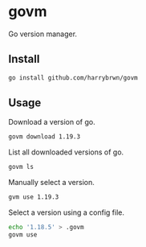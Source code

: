 # govm

Go version manager.

## Install

```bash
go install github.com/harrybrwn/govm
```

## Usage

Download a version of go.
```bash
govm download 1.19.3
```

List all downloaded versions of go.
```bash
govm ls
```

Manually select a version.
```bash
gvm use 1.19.3
```

Select a version using a config file.
```bash
echo '1.18.5' > .govm
govm use
```


